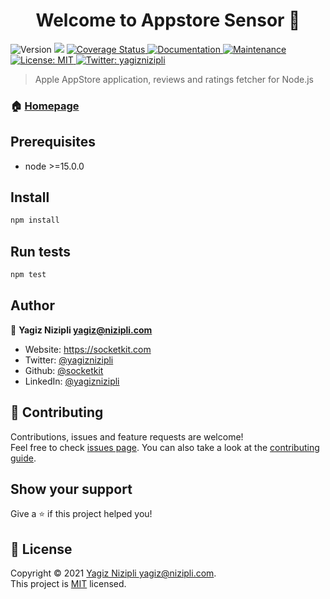 <h1 align="center">Welcome to Appstore Sensor 👋</h1>
<p>
  <img alt="Version" src="https://img.shields.io/badge/version-0.1.0-blue.svg?cacheSeconds=2592000" />
  <img src="https://img.shields.io/badge/node-%3E%3D15.0.0-blue.svg" />
  <a href='https://coveralls.io/github/socketkit/appstore-sensor?branch=main'>
    <img src='https://coveralls.io/repos/github/socketkit/appstore-sensor/badge.svg?branch=main' alt='Coverage Status' />
  </a>
  <a href="https://github.com/socketkit/appstore-sensor#readme" target="_blank">
    <img alt="Documentation" src="https://img.shields.io/badge/documentation-yes-brightgreen.svg" />
  </a>
  <a href="https://github.com/socketkit/appstore-sensor/graphs/commit-activity" target="_blank">
    <img alt="Maintenance" src="https://img.shields.io/badge/Maintained%3F-yes-green.svg" />
  </a>
  <a href="https://github.com/socketkit/appstore-sensor/blob/main/LICENSE" target="_blank">
    <img alt="License: MIT" src="https://img.shields.io/github/license/socketkit/Appstore Sensor" />
  </a>
  <a href="https://twitter.com/yagiznizipli" target="_blank">
    <img alt="Twitter: yagiznizipli" src="https://img.shields.io/twitter/follow/yagiznizipli.svg?style=social" />
  </a>
</p>

> Apple AppStore application, reviews and ratings fetcher for Node.js

### 🏠 [Homepage](https://github.com/socketkit/appstore-sensor#readme)

## Prerequisites

- node >=15.0.0

## Install

```sh
npm install
```

## Run tests

```sh
npm test
```

## Author

👤 **Yagiz Nizipli <yagiz@nizipli.com>**

* Website: https://socketkit.com
* Twitter: [@yagiznizipli](https://twitter.com/yagiznizipli)
* Github: [@socketkit](https://github.com/socketkit)
* LinkedIn: [@yagiznizipli](https://linkedin.com/in/yagiznizipli)

## 🤝 Contributing

Contributions, issues and feature requests are welcome!<br />Feel free to check [issues page](https://github.com/socketkit/appstore-sensor/issues). You can also take a look at the [contributing guide](https://github.com/socketkit/appstore-sensor/blob/main/CONTRIBUTING.md).

## Show your support

Give a ⭐️ if this project helped you!

## 📝 License

Copyright © 2021 [Yagiz Nizipli <yagiz@nizipli.com>](https://github.com/socketkit).<br />
This project is [MIT](https://github.com/socketkit/appstore-sensor/blob/main/LICENSE) licensed.

